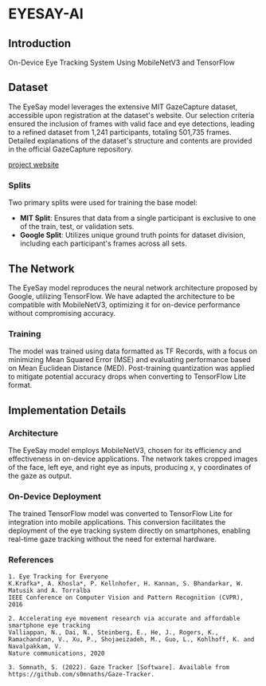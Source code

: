 # EYESAY-AI

## Introduction
On-Device Eye Tracking System Using MobileNetV3 and TensorFlow

## Dataset
The EyeSay model leverages the extensive MIT GazeCapture dataset, accessible upon registration at the dataset's website. Our selection criteria ensured the inclusion of frames with valid face and eye detections, leading to a refined dataset from 1,241 participants, totaling 501,735 frames. Detailed explanations of the dataset's structure and contents are provided in the official GazeCapture repository.

[project website](https://gazecapture.csail.mit.edu/download.php)

### Splits
Two primary splits were used for training the base model:

- **MIT Split**: Ensures that data from a single participant is exclusive to one of the train, test, or validation sets.
- **Google Split**: Utilizes unique ground truth points for dataset division, including each participant's frames across all sets.

## The Network
The EyeSay model reproduces the neural network architecture proposed by Google, utilizing TensorFlow. We have adapted the architecture to be compatible with MobileNetV3, optimizing it for on-device performance without compromising accuracy.

### Training
The model was trained using data formatted as TF Records, with a focus on minimizing Mean Squared Error (MSE) and evaluating performance based on Mean Euclidean Distance (MED). Post-training quantization was applied to mitigate potential accuracy drops when converting to TensorFlow Lite format.

## Implementation Details

### Architecture
The EyeSay model employs MobileNetV3, chosen for its efficiency and effectiveness in on-device applications. The network takes cropped images of the face, left eye, and right eye as inputs, producing x, y coordinates of the gaze as output.

### On-Device Deployment
The trained TensorFlow model was converted to TensorFlow Lite for integration into mobile applications. This conversion facilitates the deployment of the eye tracking system directly on smartphones, enabling real-time gaze tracking without the need for external hardware.



### References
```
1. Eye Tracking for Everyone
K.Krafka*, A. Khosla*, P. Kellnhofer, H. Kannan, S. Bhandarkar, W. Matusik and A. Torralba
IEEE Conference on Computer Vision and Pattern Recognition (CVPR), 2016

2. Accelerating eye movement research via accurate and affordable smartphone eye tracking
Valliappan, N., Dai, N., Steinberg, E., He, J., Rogers, K., Ramachandran, V., Xu, P., Shojaeizadeh, M., Guo, L., Kohlhoff, K. and Navalpakkam, V.
Nature communications, 2020

3. Somnath, S. (2022). Gaze Tracker [Software]. Available from https://github.com/s0mnaths/Gaze-Tracker.
```
